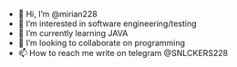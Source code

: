 - 👋 Hi, I’m @mirian228
- 👀 I’m interested in software engineering/testing
- 🌱 I’m currently learning JAVA
- 💞️ I’m looking to collaborate on programming
- 📫 How to reach me write on telegram @SNLCKERS228

<!---
mirian228/mirian228 is a ✨ special ✨ repository because its `README.md` (this file) appears on your GitHub profile.
You can click the Preview link to take a look at your changes.
--->
